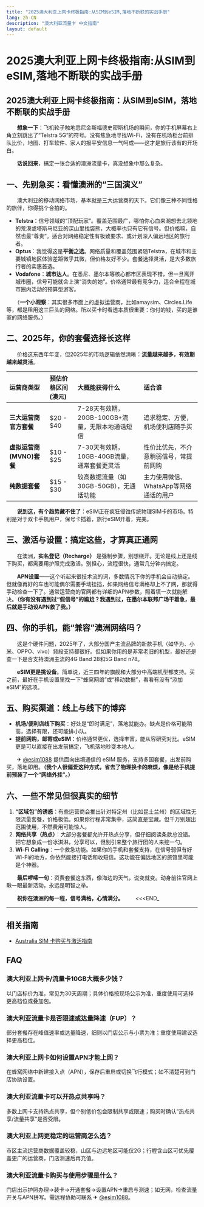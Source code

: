```yaml
---
title: "2025澳大利亚上网卡终极指南:从SIM到eSIM,落地不断联的实战手册"
lang: zh-CN
description: "澳大利亚流量卡 中文指南"
layout: default
---
```

# 2025澳大利亚上网卡终极指南:从SIM到eSIM,落地不断联的实战手册

## 2025澳大利亚上网卡终极指南：从SIM到eSIM，落地不断联的实战手册

　　**想象一下**：飞机轮子触地悉尼金斯福德史密斯机场的瞬间，你的手机屏幕右上角立刻跳出了“Telstra 5G”的符号。没有焦急地寻找Wi-Fi，没有在机场柜台前排队比价，地图、打车软件、家人的报平安信息一气呵成——这才是旅行该有的开场白。

　　**话说回来**，搞定一张合适的澳洲流量卡，真没想象中那么复杂。

## 一、先别急买：看懂澳洲的“三国演义”

　　澳大利亚的移动网络市场，基本就是三大运营商的天下。它们像三种不同性格的旅伴，你得挑个合拍的。

*   **Telstra**：信号领域的“顶配玩家”。覆盖范围最广，哪怕你心血来潮想去北领地的荒漠或塔斯马尼亚的深山里找袋熊，大概率也只有它有信号。但价格嘛，自然也最“尊贵”。适合对网络稳定性有极致要求、或计划深入偏远地区的旅行者。
*   **Optus**：我觉得这是**平衡之选**。网络质量和覆盖范围紧随Telstra，在城市和主要城镇地区体验差距微乎其微，但价格友好不少。套餐选择灵活，是大多数旅行者的实惠首选。
*   **Vodafone**：**城市达人**。在悉尼、墨尔本等核心都市区表现不错，但一旦离开城市圈，信号可能就会上演“消失的她”。价格通常最有竞争力，适合全程在城市圈内活动的预算型游客。

　　（**一个小观察**：其实很多市面上的虚拟运营商，比如amaysim、Circles.Life等，都是租用这三巨头的网络。所以买卡时看透本质很重要：你付的钱，买的是谁家的网络服务。）

## 二、2025年，你的套餐选择长这样

　　价格这东西年年变，但2025年的市场逻辑依然清晰：**流量越来越多，有效期越来越灵活**。

| 运营商类型 | 预估价格区间 (澳元) | 大概能获得什么 | 适合谁 |
| :--- | :--- | :--- | :--- |
| **三大运营商官方套餐** | $20 - $40 | 7-28天有效期，20GB-100GB+流量，无限本地通话短信 | 追求稳定、方便，机场便利店随手买 |
| **虚拟运营商(MVNO)套餐** | $10 - $25 | 7-30天有效期，10GB-40GB流量，通常套餐更灵活 | 性价比优先，不介意稍弱信号，常提前网购 |
| **纯数据套餐** | $15 - $30 | 较高数据流量（如30GB-50GB），无通话功能 | 主力使用微信、WhatsApp等网络通话的用户 |

　　**说到这，有个趋势藏不住了**：eSIM正在疯狂侵蚀传统物理SIM卡的市场。特别是对于双卡手机用户，保号卡插着，旅行eSIM开着，完美。

## 三、激活与设置：搞定这些，才算真正通网

　　在澳洲，**实名登记（Recharge）** 是强制步骤，别想绕开。无论是线上还是线下购买，都需要用护照完成激活。别担心，流程很快，通常几分钟内搞定。

　　**APN设置**——这个听起来很技术流的词，多数情况下你的手机会自动搞定。但就像再好的车也可能偶尔需要手动挂挡，如果网络信号满格却上不了网，那就得手动检查一下了。通常运营商的官网都有详细的APN参数，照着填一次就能解决。**（你有没有遇到过“假信号”的尴尬？我遇到过，在墨尔本联邦广场干着急，最后就是手动设APN救了我。）**

## 四、你的手机，能“兼容”澳洲网络吗？

　　这是个硬件问题，2025年了，大部分国产主流品牌的新款手机（如华为、小米、OPPO、vivo）频段支持都很好。但如果你用的是非常老旧的机型，最好还是查一下是否支持澳洲主流的4G Band 28和5G Band n78。

　　**eSIM更是挑设备**。简单说，近三四年的旗舰和大部分中高端机型都支持。买之前，最好在手机设置里找一下“蜂窝网络”或“移动数据”，看看有没有“添加eSIM”的选项。

## 五、购买渠道：线上与线下的博弈

*   **机场/便利店线下购买**：好处是“即时满足”，落地就能办。缺点是价格可能稍高，选择有限，还可能排小队。
*   **提前网购，邮寄或eSIM**：价格通常更优，选择丰富，能从容研究对比。eSIM更是可以直接在出发前搞定，飞机落地秒变本地人。

　　✈ [@esim1088](https://t.me/s/esim1088) 提供面向出境通信的 eSIM 服务，支持多国套餐，出发前购买，落地即用。**（我个人很偏爱这种方式，省去了物理换卡的麻烦，像是给手机提前预装了一个“网络外挂”。）**

## 六、一些不常见但很真实的细节

1.  **“区域包”的诱惑**：有些运营商会推出针对特定州（比如昆士兰州）的区域性无限流量套餐，价格极低。如果你行程非常集中，这简直是宝藏。但千万别超出范围使用，不然费用可能惊人。
2.  **网络共享（热点）**：大部分套餐都允许开热点分享，但仔细阅读条款总没错。把它想象成一份冰淇淋，分享可以，但别引来整个旅行团的人来挖一勺。
3.  **Wi-Fi Calling**：一个救急功能。如果你的手机和套餐支持，在信号弱但有好Wi-Fi的地方，你依然能接打电话和收短信。这功能在偏远地区的旅馆里可能是个神器。

　　**最后啰嗦一句**：资费套餐这东西，像海边的天气，说变就变。动身前往官网上瞅一眼最新活动，永远是明智之举。

　　**祝你在澳洲的每一程，信号满格，心情满分。**
　　<<<END_

<!-- crosslink -->
---

## 相关指南

- [Australia SIM 卡购买与激活指南](https://faciylike.github.io/australia-sim-guides)

<!-- BEGIN_AUSTRALIA_FAQ -->
## FAQ

### 澳大利亚上网卡/流量卡10GB大概多少钱？
以门店标价为准，常见为30天周期；具体价格按现场公示为准，重度使用可选择更高档位或叠加包。

### 澳大利亚流量卡是否限速或达量降速（FUP）？
部分套餐存在峰值速率或达量降速，细则以门店公示与小票为准；重度使用建议选择更高档位。

### 澳大利亚上网卡如何设置APN才能上网？
在蜂窝网络中新建接入点（APN），保存后重启或切换飞行模式；如不清楚可到门店协助设置。

### 澳大利亚流量卡可以开热点共享吗？
多数上网卡支持热点共享，但个别低价包会限制共享或限速；购买时确认“热点共享/流量共享”是否受限。

### 澳大利亚上网更稳定的运营商怎么选？
市区主流运营商数据覆盖较稳，山区与边远地区可能仅2G；行程含山区可优先覆盖更广的运营商，门店测速后再充值。

### 澳大利亚流量卡购买与使用步骤是什么？
门店出示护照办理→装卡→开通套餐→设置APN→重启与测速；如无网，检查流量开关与APN拼写。需远程协助可联系 ✈ [@esim1088](https://t.me/s/esim1088)。

<script type="application/ld+json">
{"@context": "https://schema.org", "@type": "FAQPage", "mainEntity": [{"@type": "Question", "name": "澳大利亚上网卡/流量卡10GB大概多少钱？", "acceptedAnswer": {"@type": "Answer", "text": "以门店标价为准，常见为30天周期；具体价格按现场公示为准，重度使用可选择更高档位或叠加包。"}}, {"@type": "Question", "name": "澳大利亚流量卡是否限速或达量降速（FUP）？", "acceptedAnswer": {"@type": "Answer", "text": "部分套餐存在峰值速率或达量降速，细则以门店公示与小票为准；重度使用建议选择更高档位。"}}, {"@type": "Question", "name": "澳大利亚上网卡如何设置APN才能上网？", "acceptedAnswer": {"@type": "Answer", "text": "在蜂窝网络中新建接入点（APN），保存后重启或切换飞行模式；如不清楚可到门店协助设置。"}}, {"@type": "Question", "name": "澳大利亚流量卡可以开热点共享吗？", "acceptedAnswer": {"@type": "Answer", "text": "多数上网卡支持热点共享，但个别低价包会限制共享或限速；购买时确认“热点共享/流量共享”是否受限。"}}, {"@type": "Question", "name": "澳大利亚上网更稳定的运营商怎么选？", "acceptedAnswer": {"@type": "Answer", "text": "市区主流运营商数据覆盖较稳，山区与边远地区可能仅2G；行程含山区可优先覆盖更广的运营商，门店测速后再充值。"}}, {"@type": "Question", "name": "澳大利亚流量卡购买与使用步骤是什么？", "acceptedAnswer": {"@type": "Answer", "text": "门店出示护照办理→装卡→开通套餐→设置APN→重启与测速；如无网，检查流量开关与APN拼写。需远程协助可联系 ✈ @esim1088。"}}]}
</script>
<!-- END_AUSTRALIA_FAQ -->
